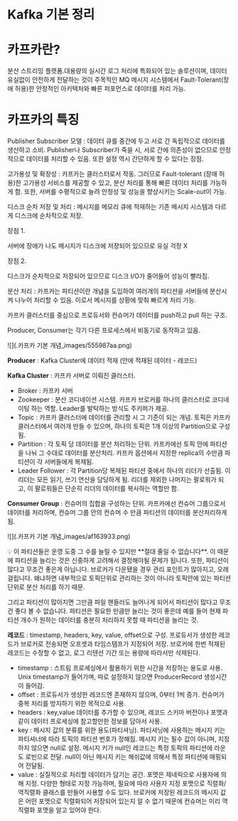 # Kafka 기본 정리

# 카프카란?

분산 스트리밍 플랫폼.대용량의 실시간 로그 처리에 특화되어 있는 솔루션이며, 데이터 유실없이 안전하게 전달하는 것이 주목적인 MQ 메시지 시스템에서 Fault-Tolerant(장애 허용)한 안정적인 아키텍처와 빠른 퍼포먼스로 데이터를 처리 가능.

# 카프카의 특징

Publisher Subscriber 모델 : 데이터 큐를 중간에 두고 서로 간 독립적으로 데이터를 생산하고 소비. Publisher나 Subscriber가 죽을 시, 서로 간에 의존성이 없으므로 안정적으로 데이터를 처리할 수 있음. 또한 설정 역시 간단하게 할 수 있다는 장점.

고가용성 및 확장성 : 카프카는 클러스터로서 작동. 그러므로 Fault-tolerant (장애 허용)한 고가용성 서비스를 제공할 수 있고, 분산 처리를 통해 빠른 데이터 처리를 가능하게 함. 또한, 서버를 수평적으로 늘려 안정성 및 성능을 향상시키는 Scale-out이 가능.

디스크 순차 저장 및 처리 : 메시지를 메모리 큐에 적재하는 기존 메시지 시스템과 다르게 디스크에 순차적으로 저장.

장점 1.

서버에 장애가 나도 메시지가 디스크에 저장되어 있으므로 유실 걱정 X

장점 2.

디스크가 순차적으로 저장되어 있으므로 디스크 I/O가 줄어들어 성능이 빨라짐.

분산 처리 : 카프카는 파티션이란 개념을 도입하여 여러개의 파티션을 서버들에 분산시켜 나누어 처리할 수 있음. 이로서 메시지를 상황에 맞춰 빠르게 처리 가능.

카프카 클러스터를 중심으로 프로듀서와 컨슈머가 데이터를 push하고 pull 하는 구조.

Producer, Consumer는 각기 다른 프로세스에서 비동기로 동작하고 있음.

![](.카프카 기본 개념_images/555987aa.png)

**Producer** : Kafka Cluster에 데이터 적재 (안에 적재된 데이터 - 레코드)

**Kafka Cluster** : 카프카 서버로 이뤄진 클러스터. 

- Broker : 카프카 서버
- Zookeeper : 분산 코디네이션 시스템.
카프카 브로커를 하나의 클러스터로 코디네이팅 하는 역할. Leader를 발탁하는 방식도 주키퍼가 제공.
- Topic : 카프카 클러스터에 데이터를 관리할 시 그 기준이 되는 개념. 토픽은 카프카 클러스터에서 여러개 만들 수 있으며, 하나의 토픽은 1개 이상의 Partition으로 구성됨.
- Partition : 각 토픽 당 데이터를 분산 처리하는 단위. 카프카에선 토픽 안에 파티션을 나눠 그 수대로 데이터를 분산처리.  카프카 옵션에서 지정한 replica의 수만큼 파티션이 각 서버들에게 복제됨.
- Leader Follower : 각 Partition당 복제된 파티션 중에서 하나의 리더가 선출됨. 이 리더는 모든 읽기, 쓰기 연산을 담당하게 됨. 리더를 제외한 나머지는 팔로워가 되고, 이 팔로워들은 단순히 리더의 데이터를 복사하는 역할만 함.

**Consumer Group** : 컨슈머의 집합을 구성하는 단위. 카프카에선 컨슈머 그룹으로서 데이터를 처리하며, 컨슈머 그룹 안의 컨슈머 수 만큼 파티션의 데이터를 분산처리하게 됨.

![](.카프카 기본 개념_images/af163933.png)

<aside>
💡 이 파티션들은 운영 도중 그 수를 늘릴 수 있지만 **절대 줄일 수 없습니다**. 
이 때문에 파티션을 늘리는 것은 신중하게 고려해서 결정해야될 문제가 됩니다.
또한, 파티션이 많다고 무조건 좋은게 아닙니다. 브로커가 다운됐을 경우 관리 포인트가 많아지고, 오래걸립니다. 왜냐하면 내부적으로 토픽단위로 관리하는 것이 아니라 토픽안에 있는 파티션 단위로 분산 처리를 하기 때문.

그리고 파티션이 많아지면 그만큼 파일 핸들러도 늘어나게 되어서 파티션이 많다고 무조건 좋다 볼 수 없습니다. 파티션은 필요한 만큼만 늘리는 것이 좋은데 예를 들어 현재 파티션 개수가 원하는 데이터를 충분히 처리하지 못할 때 파티션을 늘리는 것.

</aside>

**레코드** : timestamp, headers, key, value, offset으로 구성. 프로듀서가 생성한 레코드가 브로커로 전송되면 오프셋과 타임스탬프가 지정되어 저장.
브로커에 한번 적재된 레코드는 수정할 수 없고, 로그 리텐션 기간 또는 용량에 따라서만 삭제된다.
- timestamp : 스트림 프로세싱에서 활용하기 위한 시간을 저장하는 용도로 사용. Unix timestamp가 들어가며, 따로 설정하지 않으면 ProducerRecord 생성시간이 들어감.
- offset : 프로듀서가 생성한 레코드엔 존재하지 않으며, 0부터 1씩 증가. 컨슈머가 중복 처리를 방지하기 위한 목적으로 사용.
- headers : key,value 데이터를 추가할 수 있으며, 레코드 스키마 버전이나 포맷과 같이 데이터 프로세싱에 참고할만한 정보를 담아서 사용.
- key : 메시지 값의 분류를 위한 용도(파티셔닝). 파티셔닝에 사용하는 메시지 키는 파티셔너에 따라 토픽의 파티션 번호가 정해짐.
메시지 키는 필수 값이 아니며, 지정하지 않으면 null로 설정. 메시지 키가 null인 레코드는 특정 토픽의 파티션에 라운도 로빈으로 전달. 
null이 아닌 메시지 키는 해쉬값에 의해서 특정 파티션에 매핑되어 전달됨.
- value : 실질적으로 처리할 데이터가 담기는 공간. 포맷은 제네릭으로 사용자에 의해 지정.
다양한 형태로 지정 가능하며, 필요에 따라 사용자 지정 포맷으로 직렬화/역직렬화 클래스를 만들어 사용할 수도 있다.
브로커에 저장된 레코드의 메시지 값은 어떤 포맷으로 직렬화되어 저장되어 있는지 알 수 없기 때문에 컨슈머는 미리 역직렬화 포맷을 알고 있어야 한다.

  


